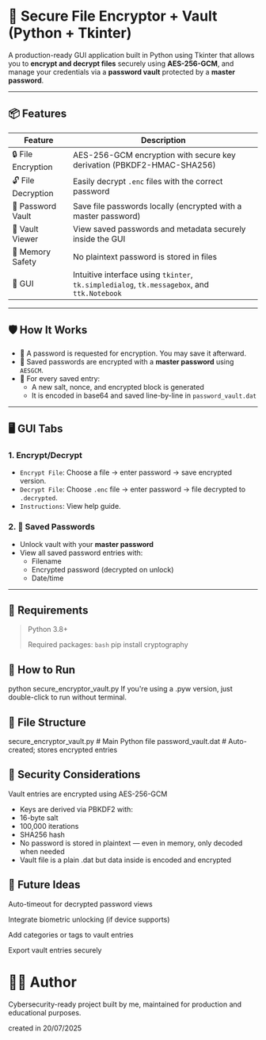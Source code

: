 # 🔐 Secure File Encryptor + Vault (Python + Tkinter)

A production-ready GUI application built in Python using Tkinter that allows you to **encrypt and decrypt files** securely using **AES-256-GCM**, and manage your credentials via a **password vault** protected by a **master password**.
 
---

## 📦 Features

| Feature | Description |
|--------|-------------|
| 🔒 File Encryption | AES-256-GCM encryption with secure key derivation (PBKDF2-HMAC-SHA256) |
| 🔓 File Decryption | Easily decrypt `.enc` files with the correct password |
| 🔐 Password Vault | Save file passwords locally (encrypted with a master password) |
| 📄 Vault Viewer | View saved passwords and metadata securely inside the GUI |
| 🧠 Memory Safety | No plaintext password is stored in files |
| 🧰 GUI | Intuitive interface using `tkinter`, `tk.simpledialog`, `tk.messagebox`, and `ttk.Notebook` |

---
 
## 🛡️ How It Works

- 🔑 A password is requested for encryption. You may save it afterward.
- 🔐 Saved passwords are encrypted with a **master password** using `AESGCM`.
- 🔁 For every saved entry:
  - A new salt, nonce, and encrypted block is generated
  - It is encoded in base64 and saved line-by-line in `password_vault.dat`

---

## 🖥️ GUI Tabs

### 1. Encrypt/Decrypt
- `Encrypt File`: Choose a file → enter password → save encrypted version.
- `Decrypt File`: Choose `.enc` file → enter password → file decrypted to `.decrypted`.
- `Instructions`: View help guide.

### 2. 🔑 Saved Passwords
- Unlock vault with your **master password**
- View all saved password entries with:
  - Filename
  - Encrypted password (decrypted on unlock)
  - Date/time

---

## 🔧 Requirements

> Python 3.8+
> 
> Required packages:
```bash```
pip install cryptography

## 🧪 How to Run

python secure_encryptor_vault.py
If you're using a .pyw version, just double-click to run without terminal.

## 📂 File Structure

secure_encryptor_vault.py        # Main Python file
password_vault.dat               # Auto-created; stores encrypted entries

## 🔐 Security Considerations
Vault entries are encrypted using AES-256-GCM

- Keys are derived via PBKDF2 with:
- 16-byte salt
- 100,000 iterations
- SHA256 hash
- No password is stored in plaintext — even in memory, only decoded when needed
- Vault file is a plain .dat but data inside is encoded and encrypted

## 🧠 Future Ideas
Auto-timeout for decrypted password views

Integrate biometric unlocking (if device supports)

Add categories or tags to vault entries

Export vault entries securely

# 👨‍💻 Author
Cybersecurity-ready project built by me, maintained for production and educational purposes.

created in 20/07/2025
